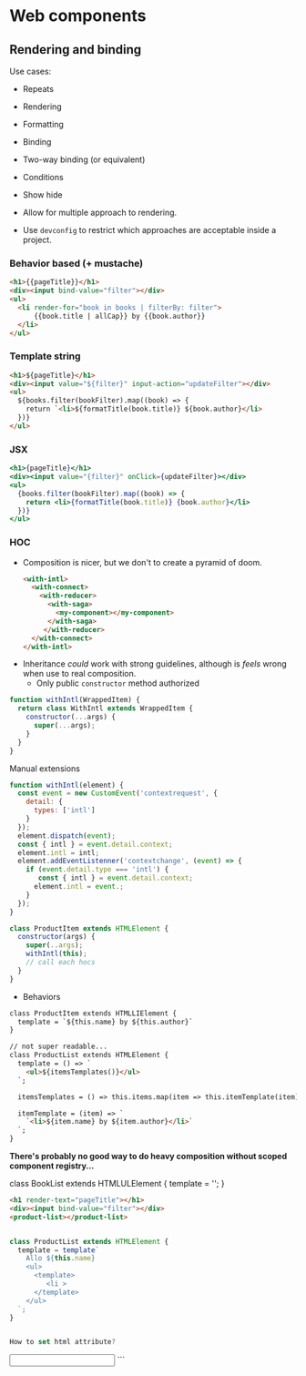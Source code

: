 # Web components



## Rendering and binding

Use cases:

* Repeats
* Rendering
* Formatting
* Binding
* Two-way binding (or equivalent)
* Conditions
* Show hide

* Allow for multiple approach to rendering.
* Use `devconfig` to restrict which approaches are acceptable inside a project.

### Behavior based (+ mustache)

```html
<h1>{{pageTitle}}</h1>
<div><input bind-value="filter"></div>
<ul>
  <li render-for="book in books | filterBy: filter">
      {{book.title | allCap}} by {{book.author}}
  </li>
</ul>
```

### Template string 

```html
<h1>${pageTitle}</h1>
<div><input value="${filter}" input-action="updateFilter"></div>
<ul>
  ${books.filter(bookFilter).map((book) => {
    return `<li>${formatTitle(book.title)} ${book.author}</li> 
  })}
</ul>
```

### JSX

```jsx
<h1>{pageTitle}</h1>
<div><input value="{filter}" onClick={updateFilter}></div>
<ul>
  {books.filter(bookFilter).map((book) => {
    return <li>{formatTitle(book.title)} {book.author}</li> 
  })}
</ul>
```

### HOC

* Composition is nicer, but we don't to create a pyramid of doom.
  ```html
  <with-intl>
    <with-connect>
      <with-reducer>
        <with-saga>
          <my-component></my-component>
        </with-saga>
       </with-reducer>
    </with-connect>
  </with-intl>
  ```
* Inheritance *could* work with strong guidelines, although is *feels* wrong when use to real composition.
  * Only public `constructor` method authorized

```js
function withIntl(WrappedItem) {
  return class WithIntl extends WrappedItem {
    constructor(...args) {
      super(...args);
    }
  }
}
```

Manual extensions

```js
function withIntl(element) {
  const event = new CustomEvent('contextrequest', {
    detail: {
      types: ['intl']
    }
  });
  element.dispatch(event);
  const { intl } = event.detail.context;
  element.intl = intl;
  element.addEventListenner('contextchange', (event) => {
    if (event.detail.type === 'intl') {
       const { intl } = event.detail.context;
      element.intl = event.;
    }
  });
}

class ProductItem extends HTMLElement {
  constructor(args) {
    super(..args);
    withIntl(this);
    // call each hocs
  }
}
```

* Behaviors

```html
class ProductItem extends HTMLLIElement {
  template = `${this.name} by ${this.author}`
}

// not super readable...
class ProductList extends HTMLElement {
  template = () => `
    <ul>${itemsTemplates()}</ul>
  `;

  itemsTemplates = () => this.items.map(item => this.itemTemplate(item))

  itemTemplate = (item) => `
    `<li>${item.name} by ${item.author}</li>`
  `;
} 
```

**There's probably no good way to do heavy composition without scoped component registry...**

class BookList extends HTMLULElement {
  template = '<book-item></book-item>';
}


```html
<h1 render-text="pageTitle"></h1>
<div><input bind-value="filter"></div>
<product-list></product-list>
```



```js

class ProductList extends HTMLElement {
  template = template`
    Allo ${this.name}
    <ul>
      <template>
         <li >
      </template>
    </ul>
  `;
}


How to set html attribute?

```
<input render-attr-disabled="isActive">
```

